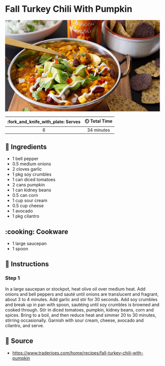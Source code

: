 # Fall Turkey Chili With Pumpkin

![Fall Turkey Chili With Pumpkin](../assets/images/fall-turkey-chili-with-pumpkin.png)

| :fork_and_knife_with_plate: Serves | :timer_clock: Total Time |
|:----------------------------------:|:-----------------------: |
| 6 | 34 minutes |

## :salt: Ingredients

- 1 bell pepper
- 0.5 medium onions
- 2 cloves garlic
- 1 pkg soy crumbles
- 1 can diced tomatoes
- 2 cans pumpkin
- 1 can kidney beans
- 0.5 can corn
- 1 cup sour cream
- 0.5 cup cheese
- 1 avocado
- 1 pkg cilantro

## :cooking: Cookware

- 1 large saucepan
- 1 spoon

## :pencil: Instructions

### Step 1

In a large saucepan or stockpot, heat olive oil over medium heat. Add onions and bell peppers and sauté until onions
are translucent and fragrant, about 3 to 4 minutes. Add garlic and stir for 30 seconds. Add soy crumbles and break up
in pan with spoon, sautéing until soy crumbles is browned and cooked through. Stir in diced tomatoes, pumpkin, kidney
beans, corn and spices. Bring to a boil, and then reduce heat and simmer 20 to 30 minutes, stirring occasionally.
Garnish with sour cream, cheese, avocado and cilantro, and serve.

## :link: Source

- <https://www.traderjoes.com/home/recipes/fall-turkey-chili-with-pumpkin>

